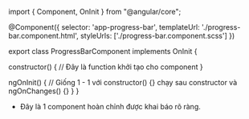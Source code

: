import { Component, OnInit } from "@angular/core";

@Component({
  selector: 'app-progress-bar',
  templateUrl: './progress-bar.component.html',
  styleUrls: ['./progress-bar.component.scss']
})

export class ProgressBarComponent implements OnInit {

  constructor() {
    // Đây là function khởi tạo cho component
  }

  ngOnInit() {
    // Giống 1 - 1 với constructor() {} chạy sau constructor và ngOnChanges() {}
  }
}
* Đây là 1 component hoàn chỉnh được khai báo rõ ràng.